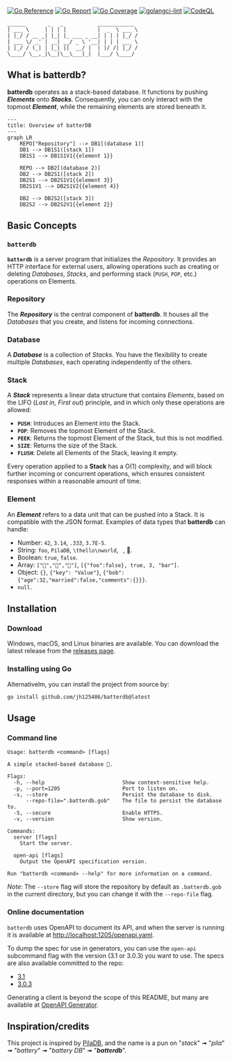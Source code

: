 [![Go Reference](https://pkg.go.dev/badge/image)](https://pkg.go.dev/github.com/jh125486/batterdb)
[![Go Report](https://goreportcard.com/badge/github.com/jh125486/batterdb)](https://goreportcard.com/report/github.com/jh125486/batterdb)
[![Go Coverage](https://github.com/jh125486/batterdb/wiki/coverage.svg)](https://raw.githack.com/wiki/jh125486/batterdb/coverage.html)
[![golangci-lint](https://github.com/jh125486/batterdb/actions/workflows/golangci-lint.yml/badge.svg)](https://github.com/jh125486/batterdb/actions/workflows/golangci-lint.yml)
[![CodeQL](https://github.com/jh125486/batterdb/actions/workflows/github-code-scanning/codeql/badge.svg)](https://github.com/jh125486/batterdb/actions/workflows/github-code-scanning/codeql)
```
______       _   _           ____________
| ___ \     | | | |          |  _  \ ___ \
| |_/ / __ _| |_| |_ ___ _ __| | | | |_/ /
| ___ \/ _' | __| __/ _ \ '__| | | | ___ \
| |_/ / (_| | |_| ||  __/ |  | |/ /| |_/ /
\____/ \__,_|\__|\__\___|_|  |___/ \____/
```

## What is batterdb?

**batterdb** operates as a stack-based database. It functions by pushing **_Elements_** onto **_Stacks_**. Consequently, you can only interact with the topmost _**Element**_, while the remaining elements are stored beneath it.
```mermaid
---
title: Overview of batterDB
---
graph LR
    REPO["Repository"] --> DB1[(database 1)]
    DB1 --> DB1S1([stack 1])
    DB1S1 --> DB1S1V1{{element 1}}

    REPO --> DB2[(database 2)]
    DB2 --> DB2S1([stack 2])
    DB2S1 --> DB2S1V1{{element 3}}
    DB2S1V1 --> DB2S1V2{{element 4}}
    
    DB2 --> DB2S2([stack 3])
    DB2S2 --> DB2S2V1{{element 2}}
```

## Basic Concepts

### `batterdb`

**`batterdb`** is a server program that initializes the _Repository_. It provides an HTTP interface for external users, allowing operations such as creating or deleting _Databases_, _Stacks_, and performing stack (`PUSH`, `POP`, etc.) operations on Elements.

### Repository

The **_Repository_** is the central component of **batterdb**. It houses all the _Databases_ that you create, and listens for incoming connections.

### Database

A **_Database_** is a collection of _Stacks_. You have the flexibility to create multiple _Databases_, each operating independently of the others.

### Stack

A **_Stack_** represents a linear data structure that contains _Elements_, based on the LIFO (_Last in, First out_) principle, and in which only these operations are allowed:

* **`PUSH`**: Introduces an Element into the Stack.
* **`POP`**: Removes the topmost Element of the Stack.
* **`PEEK`**: Returns the topmost Element of the Stack, but this is not modified.
* **`SIZE`**: Returns the size of the Stack.
* **`FLUSH`**: Delete all Elements of the Stack, leaving it empty.

Every operation applied to a **Stack** has a O(1) complexity, and will block further incoming or concurrent operations, which ensures consistent responses within a reasonable amount of time.

### Element

An **_Element_** refers to a data unit that can be pushed into a Stack. It is compatible with the JSON format. Examples of data types that **batterdb** can handle:

* Number: `42`, `3.14`, `.333`, `3.7E-5`.
* String: `foo`, `PilaDB`, `\thello\nworld`, ` `, 💾.
* Boolean: `true`, `false`.
* Array: `["🍎","🍊","🍋"]`, `[{"foo":false}, true, 3, "bar"]`.
* Object: `{}`, `{"key": "Value"}`, `{"bob":{"age":32,"married":false,"comments":{}}}`.
* `null`.


## Installation

### Download

Windows, macOS, and Linux binaries are available.
You can download the latest release from the [releases page](/releases/latest).

### Installing using Go

Alternativelm, you can install the project from source by:

```shell
go install github.com/jh125486/batterdb@latest
```

## Usage

### Command line

```shell
Usage: batterdb <command> [flags]

A simple stacked-based database 🔋.

Flags:
  -h, --help                         Show context-sensitive help.
  -p, --port=1205                    Port to listen on.
  -s, --store                        Persist the database to disk.
      --repo-file=".batterdb.gob"    The file to persist the database to.
  -S, --secure                       Enable HTTPS.
  -v, --version                      Show version.

Commands:
  server [flags]
    Start the server.

  open-api [flags]
    Output the OpenAPI specification version.

Run "batterdb <command> --help" for more information on a command.
```

*Note*: The `--store` flag will store the repository by default as `.batterdb.gob` in the current directory, but you can change it with the `--repo-file` flag.

### Online documentation

`batterdb` uses OpenAPI to document its API, and when the server is running it is available at [http://localhost:1205/openapi.yaml](http://localhost:1205/openapi.yaml).

To dump the spec for use in generators, you can use the `open-api` subcommand flag with the version (3.1 or 3.0.3) you want to use. The specs are also available committed to the repo: 
- [3.1](https://raw.githubusercontent.com/jh125486/batterdb/main/openapi.yaml)
- [3.0.3](https://raw.githubusercontent.com/jh125486/batterdb/main/openapi.downgraded.yaml)

Generating a client is beyond the scope of this README, but many are available at [OpenAPI Generator](https://openapi-generator.tech/). 

## Inspiration/credits

This project is inspired by [PilaDB](https://github.com/fern4lvarez/piladb), and the name is a pun on "_stack_" ➟ "_pila_" ➟ "_battery_" ➟ "_battery DB_" ➟ "**_batterdb_**".
